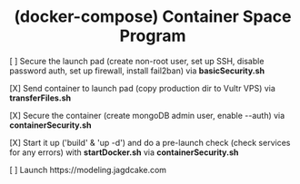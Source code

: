 # <h1 align="center"><span>(docker-compose) </span>Container Space Program</h1>
<p>[ ]<span> Secure the launch pad (create non-root user, set up SSH, disable password auth, set up firewall, install fail2ban) via <strong>basicSecurity.sh</strong></span></p>

<p>[X]<span> Send container to launch pad (copy production dir to Vultr VPS) via <strong>transferFiles.sh</strong></span></p>

<p>[X] <span>Secure the container (create mongoDB admin user, enable --auth) via <strong>containerSecurity.sh</strong></span></p>

<p>[X]<span> Start it up ('build' & 'up -d') and do a pre-launch check (check services for any errors) with <strong>startDocker.sh</strong> via <strong>containerSecurity.sh</strong></span></p>

<p>[ ]<span> Launch https://modeling.jagdcake.com</span></p>



